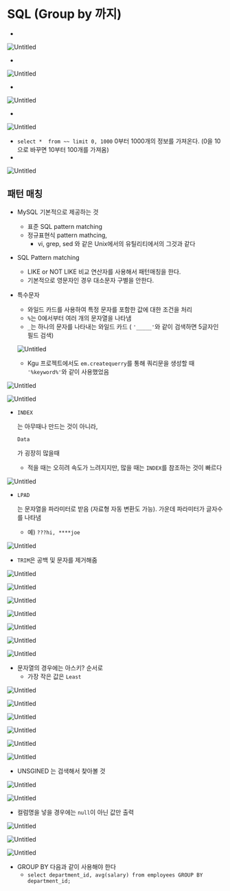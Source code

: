 # SQL (Group by 까지)

- 

![Untitled](https://s3-us-west-2.amazonaws.com/secure.notion-static.com/2d210578-ba93-434e-b3be-47d7649b185e/Untitled.png)

- 

![Untitled](https://s3-us-west-2.amazonaws.com/secure.notion-static.com/1183b705-83d8-4eca-8795-d791fa55658f/Untitled.png)

- 

![Untitled](https://s3-us-west-2.amazonaws.com/secure.notion-static.com/8bfa9715-6a79-4501-aee9-67b4b4b6e3d5/Untitled.png)

- 

![Untitled](https://s3-us-west-2.amazonaws.com/secure.notion-static.com/88d8b42f-47a9-4b58-9861-e46779b76d7c/Untitled.png)

- `select *  from ~~ limit 0, 1000` 0부터 1000개의 정보를 가져온다. (0을 10으로 바꾸면 10부터 100개를 가져옴)
- 

![Untitled](https://s3-us-west-2.amazonaws.com/secure.notion-static.com/d412acf4-4f7c-48ca-99b0-b8424413e437/Untitled.png)

## 패턴 매칭

- MySQL 기본적으로 제공하는 것

  - 표준 SQL pattern matching
  - 정규표현식 pattern mathcing,
    - vi, grep, sed 와 같은 Unix에서의 유틸리티에서의 그것과 같다

- SQL Pattern matching

  - LIKE or NOT LIKE 비교 연산자를 사용해서 패턴매칭을 한다.
  - 기본적으로 영문자인 경우 대소문자 구별을 안한다.

- 특수문자

  - 와일드 카드를 사용하여 특정 문자를 포함한 값에 대한 조건을 처리
  - `%`는 0에서부터 여러 개의 문자열을 나타냄
  - `_`는 하나의 문자를 나타내는 와일드 카드 ( `'_____'`와 같이 검색하면 5글자인 필드 검색)

  ![Untitled](https://s3-us-west-2.amazonaws.com/secure.notion-static.com/5ad020f1-7fb9-47c1-a86e-395e49cc4b11/Untitled.png)

  - Kgu 프로젝트에서도 `em.createquerry`를 통해 쿼리문을 생성할 때 `'%keyword%'`와 같이 사용했었음

![Untitled](https://s3-us-west-2.amazonaws.com/secure.notion-static.com/b277568a-1dc9-4a17-af56-47b0770834a8/Untitled.png)

![Untitled](https://s3-us-west-2.amazonaws.com/secure.notion-static.com/4e686407-fe1f-44a2-b545-f4b4fb250494/Untitled.png)

- ```
  INDEX
  ```

  는 아무때나 만드는 것이 아니라, 

  ```
  Data
  ```

  가 굉장히 많을때

  - 적을 때는 오히려 속도가 느려지지만, 많을 때는 `INDEX`를 참조하는 것이 빠르다

![Untitled](https://s3-us-west-2.amazonaws.com/secure.notion-static.com/3cdb833b-d3bd-49ea-9dd3-e70001c26859/Untitled.png)

- ```
  LPAD
  ```

  는 문자열을 파라미터로 받음 (자료형 자동 변환도 가능). 가운데 파라미터가 글자수를 나타냄

  - 예) `???hi, ****joe`

![Untitled](https://s3-us-west-2.amazonaws.com/secure.notion-static.com/9c9b3cc1-598a-42e2-a4d5-cf3bb66fd9e2/Untitled.png)

- `TRIM`은 공백 및 문자를 제거해줌

![Untitled](https://s3-us-west-2.amazonaws.com/secure.notion-static.com/88be4f05-0a58-4a8c-a79f-b2ba9bf5d4c2/Untitled.png)

![Untitled](https://s3-us-west-2.amazonaws.com/secure.notion-static.com/49721900-115b-4e90-8714-0016d8ccfcd4/Untitled.png)

![Untitled](https://s3-us-west-2.amazonaws.com/secure.notion-static.com/737bdd77-b63f-4f9f-b51f-91197867c8f8/Untitled.png)

![Untitled](https://s3-us-west-2.amazonaws.com/secure.notion-static.com/8a75e0c7-3949-4056-848c-80fe06a9fe91/Untitled.png)

![Untitled](https://s3-us-west-2.amazonaws.com/secure.notion-static.com/b7b7208f-d628-4b21-b1ce-0a90ef00ed14/Untitled.png)

![Untitled](https://s3-us-west-2.amazonaws.com/secure.notion-static.com/1d720131-31de-4c56-8cf1-9ea80cfb7a9d/Untitled.png)

![Untitled](https://s3-us-west-2.amazonaws.com/secure.notion-static.com/af44be3b-b3b8-4789-b351-aeef5231c9d0/Untitled.png)

- 문자열의 경우에는 아스키? 순서로
  - 가장 작은 값은 `Least`

![Untitled](https://s3-us-west-2.amazonaws.com/secure.notion-static.com/d08e53ea-4d43-43f0-9d76-644e4b83277a/Untitled.png)

![Untitled](https://s3-us-west-2.amazonaws.com/secure.notion-static.com/20556012-9333-4751-befa-11cb33b6a624/Untitled.png)

![Untitled](https://s3-us-west-2.amazonaws.com/secure.notion-static.com/61c7a64c-9b9d-4410-adbc-f6692a6358cc/Untitled.png)

![Untitled](https://s3-us-west-2.amazonaws.com/secure.notion-static.com/1b3a8dc1-9d2d-4146-b2b7-900400ab58d9/Untitled.png)

![Untitled](https://s3-us-west-2.amazonaws.com/secure.notion-static.com/8819818a-614d-4c4d-8322-b6323a7788e0/Untitled.png)

![Untitled](https://s3-us-west-2.amazonaws.com/secure.notion-static.com/7e61d707-6742-4091-a545-9c5ac2720992/Untitled.png)

- UNSGINED 는 검색해서 찾아볼 것

![Untitled](https://s3-us-west-2.amazonaws.com/secure.notion-static.com/b122283b-8096-4653-9a73-f7726fb7c577/Untitled.png)

![Untitled](https://s3-us-west-2.amazonaws.com/secure.notion-static.com/a100df29-bc57-4249-bc10-d361c9a7459b/Untitled.png)

- 컬럼명을 넣을 경우에는 `null`이 아닌 값만 출력

![Untitled](https://s3-us-west-2.amazonaws.com/secure.notion-static.com/235b6b00-0a1b-4e7f-a343-cd7059868059/Untitled.png)

![Untitled](https://s3-us-west-2.amazonaws.com/secure.notion-static.com/3d3209ce-d67b-4a0f-a41f-cd17d1671f96/Untitled.png)

![Untitled](https://s3-us-west-2.amazonaws.com/secure.notion-static.com/04c1c8f4-8219-40d5-ad59-52f72c3a19b7/Untitled.png)

- GROUP BY 다음과 같이 사용해야 한다
  - `select department_id, avg(salary) from employees GROUP BY department_id;`